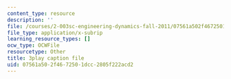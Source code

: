 ```yaml
---
content_type: resource
description: ''
file: /courses/2-003sc-engineering-dynamics-fall-2011/07561a502f4672501dcc2805f222acd2_zNCBDrnT05E.srt
file_type: application/x-subrip
learning_resource_types: []
ocw_type: OCWFile
resourcetype: Other
title: 3play caption file
uid: 07561a50-2f46-7250-1dcc-2805f222acd2
---
```

